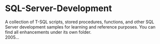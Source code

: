 # SQL-Server-Development
A collection of T-SQL scripts, stored procedures, functions, and other SQL Server development samples for learning and reference purposes.
You can find all enhancements under its own folder.<br>
2005...
